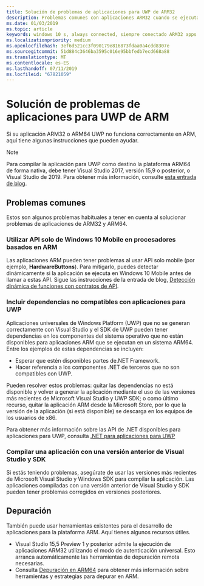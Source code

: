 ```yaml
---
title: Solución de problemas de aplicaciones para UWP de ARM32
description: Problemas comunes con aplicaciones ARM32 cuando se ejecutan en ARM y cómo solucionarlos.
ms.date: 01/03/2019
ms.topic: article
keywords: windows 10 s, always connected, siempre conectado ARM32 apps on ARM, aplicaciones ARM32 en ARM, windows 10 on ARM, windows 10 en ARM, troubleshooting, solución de problemas
ms.localizationpriority: medium
ms.openlocfilehash: 3ef6d521cc3f090179e816873fdaa0a4cdd8307e
ms.sourcegitcommit: 51d884c3646ba3595c016e95bbfedb7ecd668a88
ms.translationtype: MT
ms.contentlocale: es-ES
ms.lasthandoff: 07/11/2019
ms.locfileid: "67821059"
---
```

# <a name="troubleshooting-arm-uwp-apps"></a>Solución de problemas de aplicaciones para UWP de ARM

Si su aplicación ARM32 o ARM64 UWP no funciona correctamente en ARM, aquí tiene algunas instrucciones que pueden ayudar.

>[!NOTE]
> Para compilar la aplicación para UWP como destino la plataforma ARM64 de forma nativa, debe tener Visual Studio 2017, versión 15,9 o posterior, o Visual Studio de 2019. Para obtener más información, consulte [esta entrada de blog](https://blogs.windows.com/buildingapps/2018/11/15/official-support-for-windows-10-on-arm-development).


## <a name="common-issues"></a>Problemas comunes
Estos son algunos problemas habituales a tener en cuenta al solucionar problemas de aplicaciones de ARM32 y ARM64.

### <a name="using-windows-10-mobile-only-apis-on-arm-based-processors"></a>Utilizar API solo de Windows 10 Mobile en procesadores basados en ARM
Las aplicaciones ARM pueden tener problemas al usar API solo mobile (por ejemplo, **HardwareButtons**). Para mitigarlo, puedes detectar dinámicamente si la aplicación se ejecuta en Windows 10 Mobile antes de llamar a estas API. Sigue las instrucciones de la entrada de blog, [Detección dinámica de funciones con contratos de API](https://blogs.windows.com/buildingapps/2015/09/15/dynamically-detecting-features-with-api-contracts-10-by-10/).

### <a name="including-dependencies-not-supported-by-uwp-apps"></a>Incluir dependencias no compatibles con aplicaciones para UWP
Aplicaciones universales de Windows Platform (UWP) que no se generan correctamente con Visual Studio y el SDK de UWP pueden tener dependencias en los componentes del sistema operativo que no están disponibles para aplicaciones ARM que se ejecutan en un sistema ARM64. Entre los ejemplos de estas dependencias se incluyen:

- Esperar que estén disponibles partes de.NET Framework.
- Hacer referencia a los componentes .NET de terceros que no son compatibles con UWP.

Pueden resolver estos problemas: quitar las dependencias no está disponible y volver a generar la aplicación mediante el uso de las versiones más recientes de Microsoft Visual Studio y UWP SDK; o como último recurso, quitar la aplicación ARM desde la Microsoft Store, por lo que la versión de la aplicación (si está disponible) se descarga en los equipos de los usuarios de x86.

Para obtener más información sobre las API de .NET disponibles para aplicaciones para UWP, consulta [.NET para aplicaciones para UWP](https://docs.microsoft.com/dotnet/api/index?view=dotnet-uwp-10.0)

### <a name="compiling-an-app-with-an-older-version-of-visual-studio-and-sdk"></a>Compilar una aplicación con una versión anterior de Visual Studio y SDK
Si estás teniendo problemas, asegúrate de usar las versiones más recientes de Microsoft Visual Studio y Windows SDK para compilar la aplicación. Las aplicaciones compiladas con una versión anterior de Visual Studio y SDK pueden tener problemas corregidos en versiones posteriores.

## <a name="debugging"></a>Depuración
También puede usar herramientas existentes para el desarrollo de aplicaciones para la plataforma ARM. Aquí tienes algunos recursos útiles.

- Visual Studio 15,5 Preview 1 y posterior admite la ejecución de aplicaciones ARM32 utilizando el modo de autenticación universal. Esto arranca automáticamente las herramientas de depuración remota necesarias.
- Consulta [Depuración en ARM64](https://docs.microsoft.com/en-us/windows-hardware/drivers/debugger/debugging-arm64) para obtener más información sobre herramientas y estrategias para depurar en ARM.
